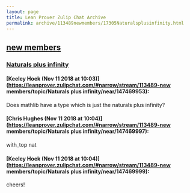 ```yaml
---
layout: page
title: Lean Prover Zulip Chat Archive 
permalink: archive/113489newmembers/17305Naturalsplusinfinity.html
---
```


## [new members](index.html)
### [Naturals plus infinity](17305Naturalsplusinfinity.html)

#### [Keeley Hoek (Nov 11 2018 at 10:03)](https://leanprover.zulipchat.com/#narrow/stream/113489-new members/topic/Naturals plus infinity/near/147469953):
Does mathlib have a type which is just the naturals plus infinity?

#### [Chris Hughes (Nov 11 2018 at 10:04)](https://leanprover.zulipchat.com/#narrow/stream/113489-new members/topic/Naturals plus infinity/near/147469997):
with_top nat

#### [Keeley Hoek (Nov 11 2018 at 10:04)](https://leanprover.zulipchat.com/#narrow/stream/113489-new members/topic/Naturals plus infinity/near/147469999):
cheers!

